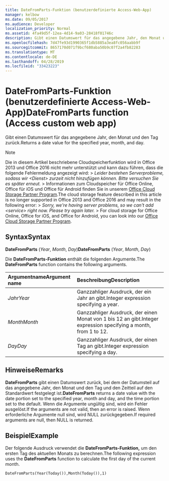 ```yaml
---
title: DateFromParts-Funktion (benutzerdefinierte Access-Web-App)
manager: kelbow
ms.date: 09/05/2017
ms.audience: Developer
localization_priority: Normal
ms.assetid: 4fa49d5f-12ea-4d14-9a03-28418f01746c
description: Gibt einen Datumswert für das angegebene Jahr, den Monat und den Tag zurück.
ms.openlocfilehash: 7d47fe93d1990365f1db5885a3ea8fc056aabb9f
ms.sourcegitcommit: 8657170d071f9bcf680aba50b9c07f2a4fb82283
ms.translationtype: MT
ms.contentlocale: de-DE
ms.lasthandoff: 04/28/2019
ms.locfileid: "33423223"
---
```

# <a name="datefromparts-function-access-custom-web-app"></a><span data-ttu-id="47d10-103">DateFromParts-Funktion (benutzerdefinierte Access-Web-App)</span><span class="sxs-lookup"><span data-stu-id="47d10-103">DateFromParts function (Access custom web app)</span></span>

<span data-ttu-id="47d10-104">Gibt einen Datumswert für das angegebene Jahr, den Monat und den Tag zurück.</span><span class="sxs-lookup"><span data-stu-id="47d10-104">Returns a date value for the specified year, month, and day.</span></span>
  
> [!NOTE]
> <span data-ttu-id="47d10-p101">Die in diesem Artikel beschriebene Cloudspeicherfunktion wird in Office 2013 und Office 2016 nicht mehr unterstützt und kann dazu führen, dass die folgende Fehlermeldung angezeigt wird: >  *Leider bestehen Serverprobleme, sodass wir \<Dienst\> zurzeit nicht hinzufügen können. Bitte versuchen Sie es später erneut.* > Informationen zum Cloudspeicher für Office Online, Office für iOS und Office für Android finden Sie in unserem [Office Cloud Storage Partner Program](https://dev.office.com/programs/officecloudstorage).</span><span class="sxs-lookup"><span data-stu-id="47d10-p101">The cloud storage feature described in this article is no longer supported in Office 2013 and Office 2016 and may result in the following error: >  *Sorry, we're having server problems, so we can't add \<service\> right now. Please try again later.* > For cloud storage for Office Online, Office for iOS, and Office for Android, you can look into our [Office Cloud Storage Partner Program](https://dev.office.com/programs/officecloudstorage).</span></span> 
  
## <a name="syntax"></a><span data-ttu-id="47d10-107">Syntax</span><span class="sxs-lookup"><span data-stu-id="47d10-107">Syntax</span></span>

<span data-ttu-id="47d10-108">**DateFromParts** (*Year*, *Month*, *Day*)</span><span class="sxs-lookup"><span data-stu-id="47d10-108">**DateFromParts** (*Year*, *Month*, *Day*)</span></span> 
  
<span data-ttu-id="47d10-109">Die **DateFromParts-Funktion** enthält die folgenden Argumente.</span><span class="sxs-lookup"><span data-stu-id="47d10-109">The **DateFromParts** function contains the following arguments.</span></span> 
  
|<span data-ttu-id="47d10-110">**Argumentname**</span><span class="sxs-lookup"><span data-stu-id="47d10-110">**Argument name**</span></span>|<span data-ttu-id="47d10-111">**Beschreibung**</span><span class="sxs-lookup"><span data-stu-id="47d10-111">**Description**</span></span>|
|:-----|:-----|
| <span data-ttu-id="47d10-112">*Jahr*</span><span class="sxs-lookup"><span data-stu-id="47d10-112">*Year*</span></span>  <br/> |<span data-ttu-id="47d10-113">Ganzzahliger Ausdruck, der ein Jahr an gibt.</span><span class="sxs-lookup"><span data-stu-id="47d10-113">Integer expression specifying a year.</span></span>  <br/> |
| <span data-ttu-id="47d10-114">*Month*</span><span class="sxs-lookup"><span data-stu-id="47d10-114">*Month*</span></span>  <br/> |<span data-ttu-id="47d10-115">Ganzzahliger Ausdruck, der einen Monat von 1 bis 12 an gibt.</span><span class="sxs-lookup"><span data-stu-id="47d10-115">Integer expression specifying a month, from 1 to 12.</span></span>  <br/> |
| <span data-ttu-id="47d10-116">*Day*</span><span class="sxs-lookup"><span data-stu-id="47d10-116">*Day*</span></span>  <br/> |<span data-ttu-id="47d10-117">Ganzzahliger Ausdruck, der einen Tag an gibt.</span><span class="sxs-lookup"><span data-stu-id="47d10-117">Integer expression specifying a day.</span></span>  <br/> |
   
## <a name="remarks"></a><span data-ttu-id="47d10-118">Hinweise</span><span class="sxs-lookup"><span data-stu-id="47d10-118">Remarks</span></span>

<span data-ttu-id="47d10-119">**DateFromParts** gibt einen Datumswert zurück, bei dem der Datumsteil auf das angegebene Jahr, den Monat und den Tag und den Zeitteil auf den Standardwert festgelegt ist.</span><span class="sxs-lookup"><span data-stu-id="47d10-119">**DateFromParts** returns a date value with the date portion set to the specified year, month and day, and the time portion set to the default.</span></span> <span data-ttu-id="47d10-120">Wenn die Argumente ungültig sind, wird ein Fehler ausgelöst.</span><span class="sxs-lookup"><span data-stu-id="47d10-120">If the arguments are not valid, then an error is raised.</span></span> <span data-ttu-id="47d10-121">Wenn erforderliche Argumente null sind, wird NULL zurückgegeben.</span><span class="sxs-lookup"><span data-stu-id="47d10-121">If required arguments are null, then NULL is returned.</span></span> 
  
## <a name="example"></a><span data-ttu-id="47d10-122">Beispiel</span><span class="sxs-lookup"><span data-stu-id="47d10-122">Example</span></span>

<span data-ttu-id="47d10-123">Der folgende Ausdruck verwendet die **DateFromParts-Funktion,** um den ersten Tag des aktuellen Monats zu berechnen.</span><span class="sxs-lookup"><span data-stu-id="47d10-123">The following expression uses the **DateFromParts** function to calculate the first day of the current month.</span></span> 
  
`DateFromParts(Year(Today()),Month(Today()),1)`



